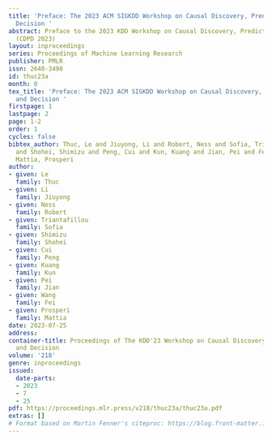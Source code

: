 ```yaml
---
title: 'Preface: The 2023 ACM SIGKDD Workshop on Causal Discovery, Prediction and
  Decision '
abstract: Preface to the 2023 KDD Workshop on Causal Discovery, Prediction and Decision
  (CDPD 2023)
layout: inproceedings
series: Proceedings of Machine Learning Research
publisher: PMLR
issn: 2640-3498
id: thuc23a
month: 0
tex_title: 'Preface: The 2023 ACM SIGKDD Workshop on Causal Discovery, Prediction
  and Decision '
firstpage: 1
lastpage: 2
page: 1-2
order: 1
cycles: false
bibtex_author: Thuc, Le and Jiuyong, Li and Robert, Ness and Sofia, Triantafillou
  and Shohei, Shimizu and Peng, Cui and Kun, Kuang and Jian, Pei and Fei, Wang and
  Mattia, Prosperi
author:
- given: Le
  family: Thuc
- given: Li
  family: Jiuyong
- given: Ness
  family: Robert
- given: Triantafillou
  family: Sofia
- given: Shimizu
  family: Shohei
- given: Cui
  family: Peng
- given: Kuang
  family: Kun
- given: Pei
  family: Jian
- given: Wang
  family: Fei
- given: Prosperi
  family: Mattia
date: 2023-07-25
address:
container-title: Proceedings of The KDD'23 Workshop on Causal Discovery, Prediction
  and Decision
volume: '218'
genre: inproceedings
issued:
  date-parts:
  - 2023
  - 7
  - 25
pdf: https://proceedings.mlr.press/v218/thuc23a/thuc23a.pdf
extras: []
# Format based on Martin Fenner's citeproc: https://blog.front-matter.io/posts/citeproc-yaml-for-bibliographies/
---
```


